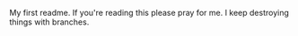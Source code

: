 My first readme. If you're reading this please pray for me. I keep destroying things with branches.
